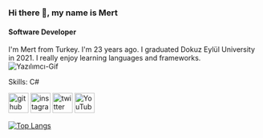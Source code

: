 ### Hi there 👋, my name is Mert
#### Software Developer
I'm Mert from Turkey. I'm 23 years ago. I graduated Dokuz Eylül University in 2021. I really enjoy learning languages and frameworks.
<br>
![Yazılımcı-Gif](https://user-images.githubusercontent.com/96263914/147699735-f86170fd-8549-4734-ab94-be6b35ddcb2e.gif)

Skills: C#
 


[<img src='https://cdn.jsdelivr.net/npm/simple-icons@3.0.1/icons/github.svg' alt='github' height='40'>](https://github.com/mrtaksuuu)  [<img src='https://cdn.jsdelivr.net/npm/simple-icons@3.0.1/icons/instagram.svg' alt='instagram' height='40'>](https://www.instagram.com/mrtaksuuu/)  [<img src='https://cdn.jsdelivr.net/npm/simple-icons@3.0.1/icons/twitter.svg' alt='twitter' height='40'>](https://twitter.com/mrtakss)  [<img src='https://cdn.jsdelivr.net/npm/simple-icons@3.0.1/icons/youtube.svg' alt='YouTube' height='40'>](https://www.youtube.com/channel/mrtaksuuu)  

[![Top Langs](https://github-readme-stats.vercel.app/api/top-langs/?username=mrtaksuuu)](https://github.com/anuraghazra/github-readme-stats)



